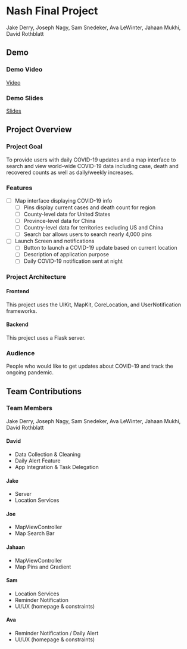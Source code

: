 # Nash Final Project

Jake Derry, Joseph Nagy, Sam Snedeker, Ava LeWinter, Jahaan Mukhi, David Rothblatt

## Demo

### Demo Video 
[Video](https://drive.google.com/file/d/1G-e2B-u51MD9_V_EXvgqa8-2tQYzi17l/view?usp=sharing)
### Demo Slides 
[Slides](https://docs.google.com/presentation/d/1k_aOUrA9rAgZsCnhqjPoiRdui3HZZuxMIgBJ8S3GMj4/edit?usp=sharing)


## Project Overview 

### Project Goal

To provide users with daily COVID-19 updates and a map interface 
to search and view world-wide COVID-19 data including case, death and 
recovered counts as well as daily/weekly increases. 

### Features

- [ ] Map interface displaying COVID-19 info 
  - [ ] Pins display current cases and death count for region 
  - [ ] County-level data for United States 
  - [ ] Province-level data for China
  - [ ] Country-level data for territories excluding US and China
  - [ ] Search bar allows users to search nearly 4,000 pins 
- [ ] Launch Screen and notifications
  - [ ] Button to launch a COVID-19 update based on current location
  - [ ] Description of application purpose 
  - [ ] Daily COVID-19 notification sent at night 
  
### Project Architecture

#### Frontend

This project uses the UIKit, MapKit, CoreLocation, and UserNotification frameworks.

#### Backend

This project uses a Flask server.

### Audience

People who would like to get updates about COVID-19 and track the ongoing pandemic. 

## Team Contributions 

### Team Members 
Jake Derry, Joseph Nagy, Sam Snedeker, Ava LeWinter, Jahaan Mukhi, David Rothblatt

#### David
- Data Collection & Cleaning 
- Daily Alert Feature 
- App Integration & Task Delegation

#### Jake
- Server 
- Location Services

#### Joe 
- MapViewController
- Map Search Bar

#### Jahaan 
- MapViewController
- Map Pins and Gradient 

#### Sam 
- Location Services
- Reminder Notification 
- UI/UX (homepage & constraints)

#### Ava 
- Reminder Notification / Daily Alert 
- UI/UX (homepage & constraints)


